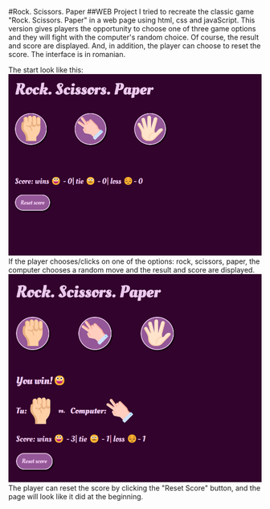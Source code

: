 #Rock. Scissors. Paper
##WEB Project
  I tried to recreate the classic game "Rock. Scissors. Paper" in a web page using html, css and javaScript. 
This version gives players the opportunity to choose one of three game options and they will fight with the computer's random choice. 
Of course, the result and score are displayed. And, in addition, the player can choose to reset the score.
  The interface is in romanian.

The start look like this:
![Start](images/readme/image1.png)
If the player chooses/clicks on one of the options: rock, scissors, paper, the computer chooses a random move and the result and score are displayed.
![Play](images/readme/image2.png)
The player can reset the score by clicking the "Reset Score" button, and the page will look like it did at the beginning.